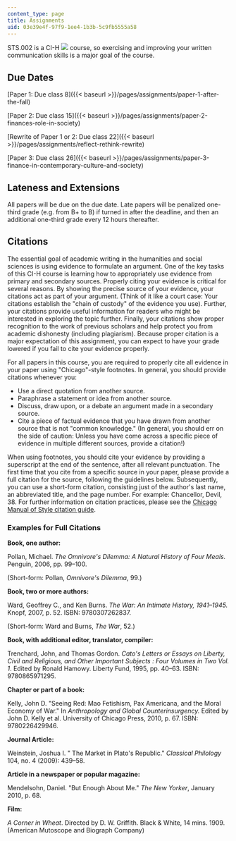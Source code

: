 ```yaml
---
content_type: page
title: Assignments
uid: 03e39e4f-97f9-1ee4-1b3b-5c9fb5555a58
---
```


STS.002 is a CI-H ![](/images/educator/icon-question-cih.png) course, so exercising and improving your written communication skills is a major goal of the course.

Due Dates
---------

[Paper 1: Due class 8]({{< baseurl >}}/pages/assignments/paper-1-after-the-fall)

[Paper 2: Due class 15]({{< baseurl >}}/pages/assignments/paper-2-finances-role-in-society)

[Rewrite of Paper 1 or 2: Due class 22]({{< baseurl >}}/pages/assignments/reflect-rethink-rewrite)

[Paper 3: Due class 26]({{< baseurl >}}/pages/assignments/paper-3-finance-in-contemporary-culture-and-society)

Lateness and Extensions
-----------------------

All papers will be due on the due date. Late papers will be penalized one-third grade (e.g. from B+ to B) if turned in after the deadline, and then an additional one-third grade every 12 hours thereafter.

Citations
---------

The essential goal of academic writing in the humanities and social sciences is using evidence to formulate an argument. One of the key tasks of this CI-H course is learning how to appropriately use evidence from primary and secondary sources. Properly citing your evidence is critical for several reasons. By showing the precise source of your evidence, your citations act as part of your argument. (Think of it like a court case: Your citations establish the "chain of custody" of the evidence you use). Further, your citations provide useful information for readers who might be interested in exploring the topic further. Finally, your citations show proper recognition to the work of previous scholars and help protect you from academic dishonesty (including plagiarism). Because proper citation is a major expectation of this assignment, you can expect to have your grade lowered if you fail to cite your evidence properly.

For all papers in this course, you are required to properly cite all evidence in your paper using "Chicago"-style footnotes. In general, you should provide citations whenever you:

*   Use a direct quotation from another source.
*   Paraphrase a statement or idea from another source.
*   Discuss, draw upon, or a debate an argument made in a secondary source.
*   Cite a piece of factual evidence that you have drawn from another source that is not "common knowledge." (In general, you should err on the side of caution: Unless you have come across a specific piece of evidence in multiple different sources, provide a citation!)

When using footnotes, you should cite your evidence by providing a superscript at the end of the sentence, after all relevant punctuation. The first time that you cite from a specific source in your paper, please provide a full citation for the source, following the guidelines below. Subsequently, you can use a short-form citation, consisting just of the author's last name, an abbreviated title, and the page number. For example: Chancellor, Devil, 38. For further information on citation practices, please see the [Chicago Manual of Style citation guide](http://www.chicagomanualofstyle.org/tools_citationguide.html).

### Examples for Full Citations

**Book, one author:**

Pollan, Michael. _The Omnivore's Dilemma: A Natural History of Four Meals._ Penguin, 2006, pp. 99–100.

(Short-form: Pollan, _Omnivore's Dilemma_, 99.)

**Book, two or more authors:**

Ward, Geoffrey C., and Ken Burns. _The War: An Intimate History, 1941–1945._ Knopf, 2007, p. 52. ISBN: 9780307262837.

(Short-form: Ward and Burns, _The War_, 52.)

**Book, with additional editor, translator, compiler:**

Trenchard, John, and Thomas Gordon. _Cato's Letters or Essays on Liberty, Civil and Religious, and Other Important Subjects : Four Volumes in Two Vol. 1_. Edited by Ronald Hamowy. Liberty Fund, 1995, pp. 40–63. ISBN: 9780865971295.

**Chapter or part of a book:**

Kelly, John D. "Seeing Red: Mao Fetishism, Pax Americana, and the Moral Economy of War." In _Anthropology and Global Counterinsurgency._ Edited by John D. Kelly et al. University of Chicago Press, 2010, p. 67. ISBN: 9780226429946.

**Journal Article:**

Weinstein, Joshua I. " The Market in Plato's Republic." _Classical Philology_ 104, no. 4 (2009): 439–58.

**Article in a newspaper or popular magazine:**

Mendelsohn, Daniel. "But Enough About Me." _The New Yorker_, January 2010, p. 68.

**Film:**

_A Corner in Wheat_. Directed by D. W. Griffith. Black & White, 14 mins. 1909. (American Mutoscope and Biograph Company)